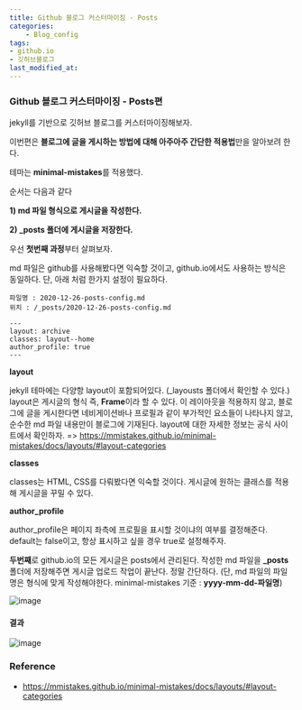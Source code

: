 ```yaml
---
title: Github 블로그 커스터마이징 - Posts
categories:	
    - Blog_config
tags:
- github.io
- 깃허브블로그
last_modified_at: 
---
```




### Github 블로그 커스터마이징 - Posts편

jekyll를 기반으로 깃허브 블로그를 커스터마이징해보자. 

이번편은 **블로그에 글을 게시하는 방법에 대해 아주아주 간단한 적용법**만을 알아보려 한다.  

테마는 **minimal-mistakes**를 적용했다.



순서는 다음과 같다

**1) md 파일 형식으로 게시글을 작성한다.**

**2) _posts 폴더에 게시글을 저장한다.**



우선 **첫번째 과정**부터 살펴보자.

md 파일은 github를 사용해봤다면 익숙할 것이고, github.io에서도 사용하는 방식은 동일하다. 단, 아래 처럼 한가지 설정이 필요하다.

```
파일명 : 2020-12-26-posts-config.md
위치 : /_posts/2020-12-26-posts-config.md
```

```
---
layout: archive
classes: layout--home
author_profile: true
---
```



**layout**

jekyll 테마에는 다양항 layout이 포함되어있다. (_layousts 폴더에서 확인할 수 있다.) layout은 게시글의 형식 즉, **Frame**이라 할 수 있다. 이 레이아웃을 적용하지 않고, 블로그에 글을 게시한다면 네비게이션바나 프로필과 같이 부가적인 요소들이 나타나지 않고, 순수한 md 파일 내용만이 블로그에 기재된다. layout에 대한 자세한 정보는 공식 사이트에서 확인하자. => https://mmistakes.github.io/minimal-mistakes/docs/layouts/#layout-categories



**classes**

classes는 HTML, CSS를 다뤄봤다면 익숙할 것이다. 게시글에 원하는 클래스를 적용해 게시글을 꾸밀 수 있다. 



**author_profile**

author_profile은 페이지 좌측에 프로필을 표시할 것이냐의 여부를 결정해준다. default는 false이고, 항상 표시하고 싶을 경우 true로 설정해주자.    

  

  

**두번째**로 github.io의 모든 게시글은 posts에서 관리된다. 작성한 md 파일을 **_posts** 폴더에 저장해주면 게시글 업로드 작업이 끝난다. 정말 간단하다. (단, md 파일의 파일명은 형식에 맞게 작성해야한다. minimal-mistakes 기준 : **yyyy-mm-dd-파일명**)

![image](https://user-images.githubusercontent.com/49560745/103145849-07f9d200-4784-11eb-9fbf-2c1a8b7eb71a.png)  

  

#### 결과

![image](https://user-images.githubusercontent.com/49560745/103145763-f06e1980-4782-11eb-97e2-e69024b864d4.png)

### Reference

- https://mmistakes.github.io/minimal-mistakes/docs/layouts/#layout-categories


